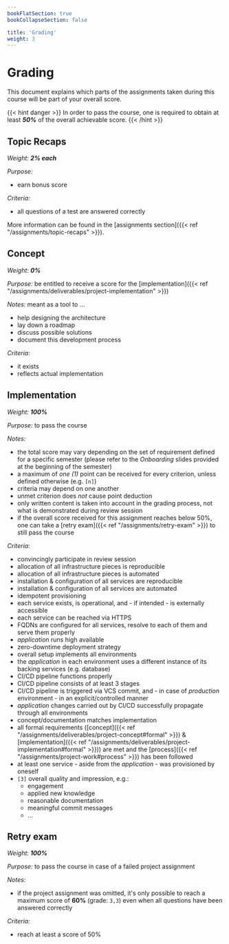 ```yaml
---
bookFlatSection: true
bookCollapseSection: false

title: 'Grading'
weight: 3
---
```



Grading
=======

This document explains which parts of the assignments taken during this course will be part of your overall score.

{{< hint danger >}}
In order to pass the course, one is required to obtain at least _**50%**_ of the overall achievable score.
{{< /hint >}}


## Topic Recaps

_Weight: **2% each**_

*Purpose:*

* earn bonus score

*Criteria:*

* all questions of a test are answered correctly

More information can be found in the [assignments section]({{< ref "/assignments/topic-recaps" >}}).


## Concept

_Weight: **0%**_

*Purpose:* be entitled to receive a score for the [implementation]({{< ref "/assignments/deliverables/project-implementation" >}})
 
*Notes:* meant as a tool to ...

* help designing the architecture
* lay down a roadmap
* discuss possible solutions
* document this development process

*Criteria:*

* it exists
* reflects actual implementation


## Implementation

_Weight: **100%**_

*Purpose:* to pass the course

*Notes:*

* the total score may vary depending on the set of requirement defined for a specific semester (please
  refer to the *Onboarding* slides provided at the beginning of the semester)
* a maximum of *one (1)* point can be received for every criterion, unless defined otherwise (e.g. `[n]`)  
* criteria may depend on one another
* unmet criterion does *not* cause point deduction
* only written content is taken into account in the grading process, not what is demonstrated during review
  session
* if the overall score received for this assignment reaches below 50%, one can take a
  [retry exam]({{< ref "/assignments/retry-exam" >}}) to still pass the course

*Criteria:*

* convincingly participate in review session
* allocation of all infrastructure pieces is reproducible
* allocation of all infrastructure pieces is automated
* installation & configuration of all services are reproducible
* installation & configuration of all services are automated
* idempotent provisioning
* each service exists, is operational, and - if intended - is externally accessible
* each service can be reached via HTTPS
* FQDNs are configured for all services, resolve to each of them and serve them properly 
* *application* runs high available
* zero-downtime deployment strategy
* overall setup implements all environments
* the *application* in each environment uses a different instance of its backing services (e.g. database)
* CI/CD pipeline functions properly
* CI/CD pipeline consists of at least 3 stages
* CI/CD pipeline is triggered via VCS commit, and - in case of *production* environment - in an
  explicit/controlled manner
* *application* changes carried out by CI/CD successfully propagate through all environments
* concept/documentation matches implementation
* all formal requirements ([concept]({{< ref "/assignments/deliverables/project-concept#formal" >}}) & 
  [implementation]({{< ref "/assignments/deliverables/project-implementation#formal" >}})) are met and the
  [process]({{< ref "/assignments/project-work#process" >}}) has been followed
* at least one service - aside from the *application* - was provisioned by oneself
* `[3]` overall quality and impression, e.g.:
  - engagement
  - applied new knowledge
  - reasonable documentation
  - meaningful commit messages
  - ...


## Retry exam

_Weight: **100%**_

*Purpose:* to pass the course in case of a failed project assignment

*Notes:*

* if the project assignment was omitted, it's only possible to reach a maximum score of __60%__ (grade: `3,3`) even
  when all questions have been answered correctly

*Criteria:* 

* reach at least a score of 50%
